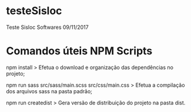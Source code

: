 # testeSisloc
Teste Sisloc Softwares 09/11/2017

# Comandos úteis NPM Scripts
npm install > Efetua o download e organização das dependências no projeto;

npm run sass src/sass/main.scss src/css/main.css > Efetua a compilação dos arquivos sass na pasta padrão;

npm run createdist > Gera versão de distribuição do projeto na pasta dist.
